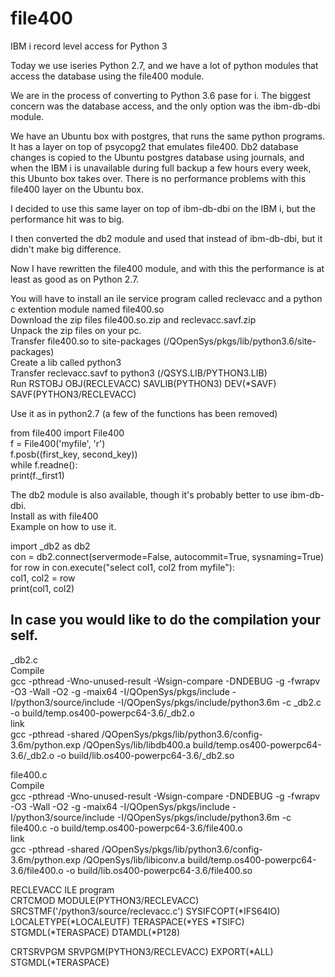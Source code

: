# file400

IBM i record level access for Python 3 

Today we use iseries Python 2.7, and we have a lot of python modules that access the database using the file400 module.

We are in the process of converting to Python 3.6 pase for i.
The biggest concern was the database access, and the only option was the ibm-db-dbi module.

We have an Ubuntu box with postgres, that runs the same python programs.  
It has a layer on top of psycopg2 that emulates file400. 
Db2 database changes is copied to the Ubuntu postgres database using journals, and when the IBM i is unavailable during full backup a few hours every week, this Ubunto box takes over.
There is no performance problems with this file400 layer on the Ubuntu box. 

I decided to use this same layer on top of ibm-db-dbi on the IBM i, but the performance hit was to big.

I then converted the db2 module and used that instead of ibm-db-dbi, but it didn't make big difference.

Now I have rewritten the file400 module, and with this the performance is at least as good as on Python 2.7.

You will have to install an ile service program called reclevacc and a python c extention module named file400.so  
Download the zip files file400.so.zip and reclevacc.savf.zip  
Unpack the zip files on your pc.  
Transfer file400.so to site-packages (/QOpenSys/pkgs/lib/python3.6/site-packages)  
Create a lib called python3  
Transfer reclevacc.savf to python3 (/QSYS\.LIB/PYTHON3.LIB)  
Run RSTOBJ OBJ(RECLEVACC) SAVLIB(PYTHON3) DEV(\*SAVF) SAVF(PYTHON3/RECLEVACC)  
  
Use it as in python2.7 (a few of the functions has been removed)  

from file400 import File400  
f = File400('myfile', 'r')  
f.posb((first_key, second_key))  
while f.readne():  
  print(f._first1)  


The db2 module is also available, though it's probably better to use ibm-db-dbi.  
Install as with file400  
Example on how to use it.  
  
import \_db2 as db2  
con = db2.connect(servermode=False, autocommit=True, sysnaming=True)  
for row in con.execute("select col1, col2 from myfile"):  
    col1, col2 = row  
    print(col1, col2)  

  
## In case you would like to do the compilation your self.
\_db2.c  
Compile  
gcc -pthread -Wno-unused-result -Wsign-compare -DNDEBUG -g -fwrapv -O3 -Wall -O2 -g -maix64 -I/QOpenSys/pkgs/include -I/python3/source/include -I/QOpenSys/pkgs/include/python3.6m -c \_db2.c -o build/temp.os400-powerpc64-3.6/\_db2.o  
link  
gcc -pthread -shared /QOpenSys/pkgs/lib/python3.6/config-3.6m/python.exp /QOpenSys/lib/libdb400.a build/temp.os400-powerpc64-3.6/\_db2.o -o build/lib.os400-powerpc64-3.6/\_db2.so  

file400.c  
Compile  
gcc -pthread -Wno-unused-result -Wsign-compare -DNDEBUG -g -fwrapv -O3 -Wall -O2 -g -maix64 -I/QOpenSys/pkgs/include -I/python3/source/include -I/QOpenSys/pkgs/include/python3.6m -c file400.c -o build/temp.os400-powerpc64-3.6/file400.o  
link  
gcc -pthread -shared /QOpenSys/pkgs/lib/python3.6/config-3.6m/python.exp /QOpenSys/lib/libiconv.a build/temp.os400-powerpc64-3.6/file400.o -o build/lib.os400-powerpc64-3.6/file400.so  
  
RECLEVACC ILE program  
CRTCMOD MODULE(PYTHON3/RECLEVACC) SRCSTMF('/python3/source/reclevacc.c')
SYSIFCOPT(*IFS64IO) LOCALETYPE(*LOCALEUTF)
TERASPACE(*YES *TSIFC) STGMDL(*TERASPACE) DTAMDL(*P128)  

CRTSRVPGM SRVPGM(PYTHON3/RECLEVACC) EXPORT(*ALL) STGMDL(*TERASPACE)  
